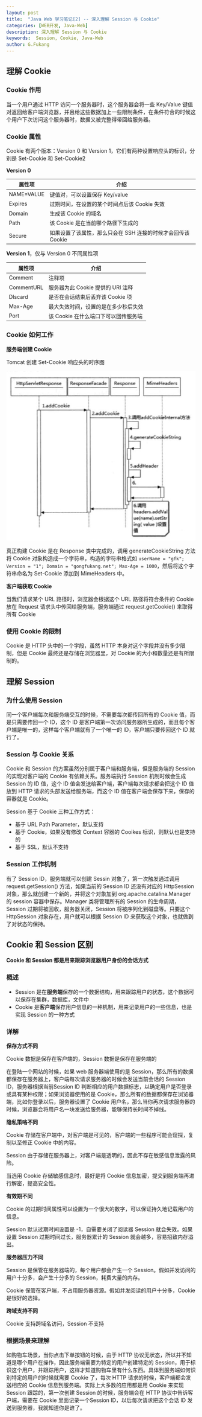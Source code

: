 ```yaml
---
layout: post
title:  "Java Web 学习笔记[2] -- 深入理解 Session 与 Cookie"
categories: [WEB开发, Java-Web]
description: 深入理解 Session 与 Cookie
keywords:  Session, Cookie, Java-Web
author: G.Fukang
---
```

## 理解 Cookie

### Cookie 作用

当一个用户通过 HTTP 访问一个服务器时，这个服务器会将一些 Key/Value 键值对返回给客户端浏览器，并且给这些数据加上一些限制条件，在条件符合的时候这个用户下次访问这个服务器时，数据又被完整得带回给服务器。

### Cookie 属性

Cookie 有两个版本：Version 0 和 Version 1，它们有两种设置响应头的标识，分别是 Set-Cookie 和 Set-Cookie2

**Version 0**

| 属性项     | 介绍                                                         |
| ---------- | ------------------------------------------------------------ |
| NAME=VALUE | 键值对，可以设置保存 Key/value                               |
| Expires    | 过期时间，在设置的某个时间点后该 Cookie 失效                 |
| Domain     | 生成该 Cookie 的域名                                         |
| Path       | 该 Cookie 是在当前哪个路径下生成的                           |
| Secure     | 如果设置了该属性，那么只会在 SSH 连接的时候才会回传该 Cookie |

**Version 1**，仅与 Version 0 不同属性项

| 属性项     | 介绍                                 |
| ---------- | ------------------------------------ |
| Comment    | 注释项                               |
| CommentURL | 服务器为此 Cookie 提供的 URI 注释    |
| DIscard    | 是否在会话结束后丢弃该 Cookie 项     |
| Max-Age    | 最大失效时间，设置的是在多少秒后失效 |
| Port       | 该 Cookie 在什么端口下可以回传服务端 |

### Cookie 如何工作

**服务端创建 Cookie**

Tomcat 创建 Set-Cookie 响应头的时序图

![](https://github.com/gongfukangEE/gongfukangEE.github.io/raw/master/_pic/Web/tomcat-cookie.jpg)

真正构建 Cookie 是在 Response 类中完成的，调用 generateCookieString 方法将 Cookie 对象构造成一个字符串，构造的字符串格式如 `userName = "gfk"; Version = "1"; Domain = "gongfukang.net"; Max-Age = 1000`，然后将这个字符串命名为 Set-Cookie 添加到 MimeHeaders 中。 

**客户端获取 Cookie**

当我们请求某个 URL 路径时，浏览器会根据这个 URL 路径将符合条件的 Cookie 放在 Request 请求头中传回给服务端，服务端通过 request.getCookie() 来取得所有 Cookie

### 使用 Cookie 的限制

Cookie 是 HTTP 头中的一个字段，虽然 HTTP 本身对这个字段并没有多少限制，但是 Cookie 最终还是存储在浏览器里，对 Cookie 的大小和数量还是有所限制的。

## 理解 Session

### 为什么使用 Session

同一个客户端每次和服务端交互的时候，不需要每次都传回所有的 Cookie 值，而是只需要传回一个 ID，这个 ID 是客户端第一次访问服务器所生成的，而且每个客户端是唯一的，这样每个客户端就有了一个唯一的 ID，客户端只要传回这个 ID 就行了。

### Session 与 Cookie 关系

Cookie 和 Session 的方案虽然分别属于客户端和服务端，但是服务端的 Session 的实现对客户端的 Cookie 有依赖关系。服务端执行 Session 机制时候会生成 Session 的 ID 值，这个 ID 值会发送给客户端，客户端每次请求都会把这个 ID 值放到 HTTP 请求的头部发送给服务端，而这个 ID 值在客户端会保存下来，保存的容器就是 Cookie。

Session 基于 Cookie 三种工作方式：

- 基于 URL Path Parameter，默认支持
- 基于 Cookie，如果没有修改 Context 容器的 Cooikes 标识，则默认也是支持的
- 基于 SSL，默认不支持

### Session 工作机制

有了 Session ID，服务端就可以创建 Sessin 对象了，第一次触发通过调用 request.getSession() 方法，如果当前的 Session ID 还没有对应的 HttpSession 对象，那么就创建一个新的，并将这个对象加到 org.apache.catalina.Manager 的 session 容器中保存。Manager 类将管理所有的 Session 的生命周期，Session 过期将被回收，服务器关闭，Session 将被序列化到磁盘等。只要这个 HttpSession 对象存在，用户就可以根据 Session ID 来获取这个对象，也就做到了对状态的保持。

## Cookie 和 Session 区别

**Cookie 和 Session 都是用来跟踪浏览器用户身份的会话方式**

### 概述

- Session 是在**服务端**保存的一个数据结构，用来跟踪用户的状态，这个数据可以保存在集群，数据库，文件中
- Cookie 是**客户端**保存用户信息的一种机制，用来记录用户的一些信息，也是实现 Session 的一种方式

### 详解

**保存方式不同**

Cookie 数据是保存在客户端的，Session 数据是保存在服务端的

在登陆一个网站的时候，如果 web 服务器端使用的是 Session，那么所有的数据都保存在服务器上，客户端每次请求服务器的时候会发送当前会话的 Session ID，服务器根据当前Session ID 判断相应的用户数据标志，以确定用户是否登录或具有某种权限；如果浏览器使用的是 Cookie，那么所有的数据都保存在浏览器端，比如你登录以后，服务器设置了 Cookie 用户名，那么当你再次请求服务器的时候，浏览器会将用户名一块发送给服务器，能够保持长时间不掉线。

**隐私策咯不同**

Cookie 存储在客户端中，对客户端是可见的，客户端的一些程序可能会窥探，复制以至修正 Cookie 中的内容。

Session 由于存储在服务器上，对客户端是透明的，因此不存在敏感信息泄露的风险。

当选用 Cookie 存储敏感信息时，最好是将 Cookie 信息加密，提交到服务端再进行解密，提高安全性。

**有效期不同**

Cookie 的过期时间属性可以设置为一个很大的数字，可以保证持久地记载用户的信息。

Session 默认过期时间设置是 -1，自需要关闭了阅读器 Session 就会失效。如果设置 Session 过期时间过长，服务器累计的 Session 就会越多，容易招致内存溢出。

**服务器压力不同**

Session 是保管在服务器端的，每个用户都会产生一个 Session。假如并发访问的用户十分多，会产生十分多的 Session，耗费大量的内存。

Cookie 保管在客户端，不占用服务器资源。假如并发阅读的用户十分多，Cookie 是很好的选择。

**跨域支持不同**

Cookie 支持跨域名访问，Session 不支持

### 根据场景来理解

如购物车场景，当你点击下单按钮的时候，由于 HTTP 协议无状态，所以并不知道是哪个用户在操作，因此服务端需要为特定的用户创建特定的 Session，用于标识这个用户，并跟踪用户，这样才知道购物车里有什么东西。具体到服务端如何识别特定的用户的时候就需要 Cookie 了，每次 HTTP 请求的时候，客户端都会发送相应的 Cookie 信息到服务端。实际上大多数的应用都是用 Cookie 来实现 Session 跟踪的，第一次创建 Session 的时候，服务端会在 HTTP 协议中告诉客户端，需要在 Cookie 里面记录一个Session ID，以后每次请求把这个会话 ID 发送到服务器，我就知道你是谁了。

